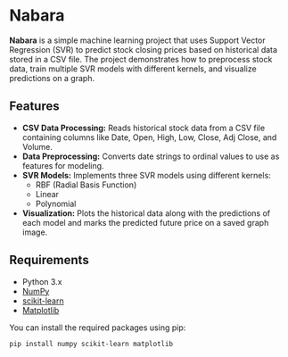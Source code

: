 # Nabara

**Nabara** is a simple machine learning project that uses Support Vector Regression (SVR) to predict stock closing prices based on historical data stored in a CSV file. The project demonstrates how to preprocess stock data, train multiple SVR models with different kernels, and visualize predictions on a graph.

## Features

- **CSV Data Processing:** Reads historical stock data from a CSV file containing columns like Date, Open, High, Low, Close, Adj Close, and Volume.
- **Data Preprocessing:** Converts date strings to ordinal values to use as features for modeling.
- **SVR Models:** Implements three SVR models using different kernels:
  - RBF (Radial Basis Function)
  - Linear
  - Polynomial
- **Visualization:** Plots the historical data along with the predictions of each model and marks the predicted future price on a saved graph image.

## Requirements

- Python 3.x
- [NumPy](https://numpy.org/)
- [scikit-learn](https://scikit-learn.org/)
- [Matplotlib](https://matplotlib.org/)

You can install the required packages using pip:

```bash
pip install numpy scikit-learn matplotlib
